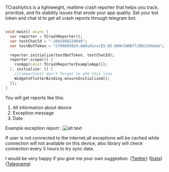 TCrashlytics is a lightweight, realtime crash reporter that helps you track, prioritize, and fix
stability issues that erode your app quality. Set your bot token and chat id to get all crash
reports through telegram bot.

```dart

void main() async {
  var reporter = TCrashReporter();
  var testChatId = "-1001608228640";
  var testBotToken = "5790685024:AAHvA1nscE5-85-6N9nlWHDfl36DiS4GeUA";

  reporter.initialize(testBotToken, testChatId);
  reporter.scope(() {
    runApp(const TCrashReporterExampleApp());
  }, initialize: () {
    //[important] don't forget to add this line
    WidgetsFlutterBinding.ensureInitialized();
  });
}

```

You will get reports like this:
1) All information about device
2) Exception message
3) Date


Example exception report :
![alt text](https://github.com/xaldarof/flutter-telegram-crashlytics/blob/main/assets/report_image.png)

If user is not connected to the internet,all exceptions will be cached while connection will not
available on this device, also library will check connection every 3 hours to try sync data.

I would be very happy if you give me your own suggestion.
([Twitter](https://www.twitter.com/xaldarof))
([Insta](https://www.instagram.com/xaldarof))
([Telegramg](https://www.t.me/xaldarof))

